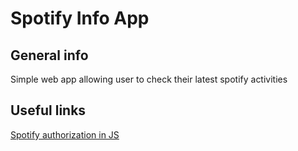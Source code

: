 # Spotify Info App

## General info
Simple web app allowing user to check their latest spotify activities

## Useful links
[Spotify authorization in JS](https://javascript.plainenglish.io/how-to-include-spotify-authorization-in-your-react-app-577b63138fd7)

